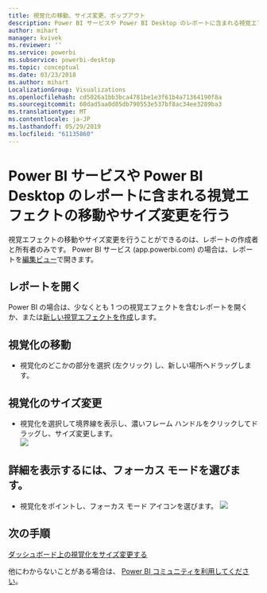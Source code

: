 ```yaml
---
title: 視覚化の移動、サイズ変更、ポップアウト
description: Power BI サービスや Power BI Desktop のレポートに含まれる視覚エフェクトの移動やサイズ変更を行います
author: mihart
manager: kvivek
ms.reviewer: ''
ms.service: powerbi
ms.subservice: powerbi-desktop
ms.topic: conceptual
ms.date: 03/23/2018
ms.author: mihart
LocalizationGroup: Visualizations
ms.openlocfilehash: cd5026a1bb3bca4781be1e3f61b4a71364190f8a
ms.sourcegitcommit: 60dad5aa0d85db790553e537bf8ac34ee3289ba3
ms.translationtype: MT
ms.contentlocale: ja-JP
ms.lasthandoff: 05/29/2019
ms.locfileid: "61135860"
---
```

# <a name="move-and-resize-a-visualization-in-a-report-in-power-bi-service-and-power-bi-desktop"></a>Power BI サービスや Power BI Desktop のレポートに含まれる視覚エフェクトの移動やサイズ変更を行う
視覚エフェクトの移動やサイズ変更を行うことができるのは、レポートの作成者と所有者のみです。 Power BI サービス (app.powerbi.com) の場合は、レポートを[編集ビュー](../consumer/end-user-reading-view.md)で開きます。

## <a name="open-the-report"></a>レポートを開く
Power BI の場合は、少なくとも 1 つの視覚エフェクトを含むレポートを開くか、または[新しい視覚エフェクトを作成](power-bi-report-add-visualizations-i.md)します。 

## <a name="move-the-visualization"></a>視覚化の移動
* 視覚化のどこかの部分を選択 (左クリック) し、新しい場所へドラッグします。

## <a name="resize-the-visualization"></a>視覚化のサイズ変更
* 視覚化を選択して境界線を表示し、濃いフレーム ハンドルをクリックしてドラッグし、サイズ変更します。  
  ![](media/power-bi-visualization-move-and-resize/untitled.gif)

## <a name="select-focus-mode-to-see-more-detail"></a>詳細を表示するには、フォーカス モードを選びます。
* 視覚化をポイントし、フォーカス モード アイコンを選びます。
  ![](media/power-bi-visualization-move-and-resize/pbi_popouticon.jpg)

## <a name="next-steps"></a>次の手順
[ダッシュボード上の視覚化をサイズ変更する](../service-dashboard-edit-tile.md)  

他にわからないことがある場合は、 [Power BI コミュニティを利用してください](http://community.powerbi.com/)。